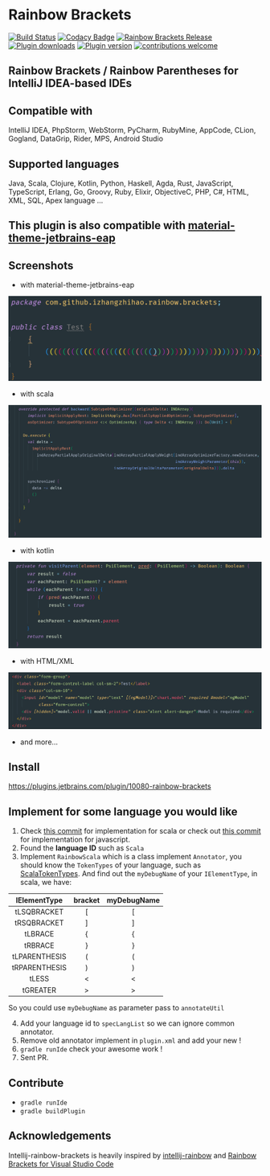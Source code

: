 # Rainbow Brackets
[![Build Status](https://travis-ci.org/izhangzhihao/intellij-rainbow-brackets.svg?branch=master)](https://travis-ci.org/izhangzhihao/intellij-rainbow-brackets) [![Codacy Badge](https://api.codacy.com/project/badge/Grade/1c72f2de07a5452da479565883d3ab74)](https://www.codacy.com/app/izhangzhihao/intellij-rainbow-brackets?utm_source=github.com&utm_medium=referral&utm_content=izhangzhihao/intellij-rainbow-brackets&utm_campaign=badger) [![Rainbow Brackets Release](https://img.shields.io/github/release/izhangzhihao/intellij-rainbow-brackets.svg)](https://plugins.jetbrains.com/plugin/10080-rainbow-brackets) [![Plugin downloads](https://img.shields.io/jetbrains/plugin/d/10080-rainbow-brackets.svg)](https://plugins.jetbrains.com/plugin/10080-rainbow-brackets) [![Plugin version](https://img.shields.io/jetbrains/plugin/v/10080-rainbow-brackets.svg)](https://plugins.jetbrains.com/plugin/10080-rainbow-brackets) [![contributions welcome](https://img.shields.io/badge/contributions-welcome-brightgreen.svg?style=flat)](https://github.com/izhangzhihao/intellij-rainbow-brackets/issues)

## Rainbow Brackets / Rainbow Parentheses for IntelliJ IDEA-based IDEs

## Compatible with

IntelliJ IDEA, PhpStorm, WebStorm, PyCharm, RubyMine, AppCode, CLion, Gogland, DataGrip, Rider, MPS, Android Studio

## Supported languages

Java, Scala, Clojure, Kotlin, Python, Haskell, Agda, Rust, JavaScript, TypeScript, Erlang, Go, Groovy, Ruby, Elixir, ObjectiveC, PHP, C#, HTML, XML, SQL, Apex language ...

## This plugin is also compatible with [material-theme-jetbrains-eap](https://github.com/mallowigi/material-theme-jetbrains-eap)

## Screenshots

* with material-theme-jetbrains-eap

![](./screenshots/with-material-theme-ui.png)

* with scala

![](./screenshots/with-scala.png)

* with kotlin

![](./screenshots/with-kotlin.png)

* with HTML/XML

![](./screenshots/with-HTML.png)

* and more...

## Install

https://plugins.jetbrains.com/plugin/10080-rainbow-brackets

## Implement for some language you would like

1. Check [this commit](https://github.com/izhangzhihao/intellij-rainbow-brackets/commit/729eff116b5eb7dd93261d1476d4db305accffb1) for implementation for scala or check out [this commit](https://github.com/izhangzhihao/intellij-rainbow-brackets/commit/95489f599de1e4f536cfc4caf2e730fb63b765eb) for implementation for javascript.
2. Found the **language ID** such as `Scala`
3. Implement `RainbowScala` which is a class implement `Annotator`, you should know the `TokenTypes` of your language, such as [ScalaTokenTypes](https://github.com/JetBrains/intellij-scala/blob/idea173.x/scala/scala-impl/src/org/jetbrains/plugins/scala/lang/lexer/ScalaTokenTypes.java). 
And find out the `myDebugName` of your `IElementType`, in scala, we have:

|    IElementType    | bracket | myDebugName |
| :----------: | :---: | :---: |
| tLSQBRACKET | [ | [ |
| tRSQBRACKET | ] | ] |
| tLBRACE | { | { |
| tRBRACE | } | } |
| tLPARENTHESIS | ( | ( |
| tRPARENTHESIS | ) | ) |
| tLESS | < | < |
| tGREATER | > | > |

So you could use `myDebugName` as parameter pass to `annotateUtil`

4. Add your language id to `specLangList` so we can ignore common annotator.
5. Remove old annotator implement in `plugin.xml` and add your new !
6. `gradle runIde` check your awesome work !
7. Sent PR.

## Contribute

* `gradle runIde`
* `gradle buildPlugin`

## Acknowledgements

Intellij-rainbow-brackets is heavily inspired by [intellij-rainbow](https://github.com/zjhmale/intellij-rainbow) and [Rainbow Brackets for Visual Studio Code](https://marketplace.visualstudio.com/items?itemName=2gua.rainbow-brackets)
